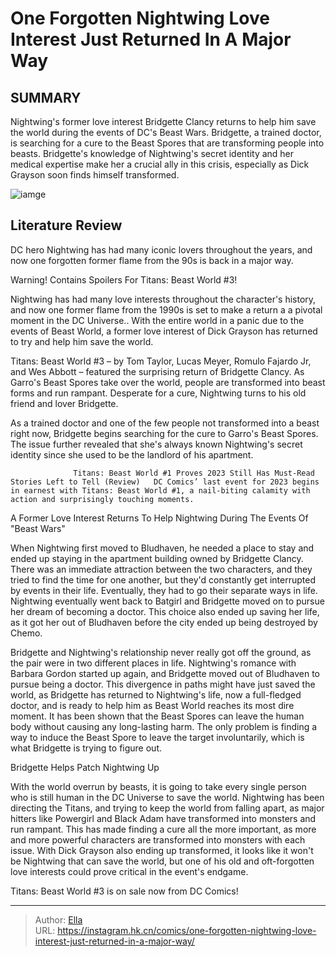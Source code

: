 # One Forgotten Nightwing Love Interest Just Returned In A Major Way


## SUMMARY 



  Nightwing&#39;s former love interest Bridgette Clancy returns to help him save the world during the events of DC&#39;s Beast Wars.   Bridgette, a trained doctor, is searching for a cure to the Beast Spores that are transforming people into beasts.   Bridgette&#39;s knowledge of Nightwing&#39;s secret identity and her medical expertise make her a crucial ally in this crisis, especially as Dick Grayson soon finds himself transformed.  

![iamge](https://static1.srcdn.com/wordpress/wp-content/uploads/2023/11/nightwing-is-a-fox-beast-world.jpg)

## Literature Review

DC hero Nightwing has had many iconic lovers throughout the years, and now one forgotten former flame from the 90s is back in a major way.




Warning! Contains Spoilers For Titans: Beast World #3!




Nightwing has had many love interests throughout the character&#39;s history, and now one former flame from the 1990s is set to make a return a a pivotal moment in the DC Universe.. With the entire world in a panic due to the events of Beast World, a former love interest of Dick Grayson has returned to try and help him save the world.

Titans: Beast World #3 – by Tom Taylor, Lucas Meyer, Romulo Fajardo Jr, and Wes Abbott – featured the surprising return of Bridgette Clancy. As Garro&#39;s Beast Spores take over the world, people are transformed into beast forms and run rampant. Desperate for a cure, Nightwing turns to his old friend and lover Bridgette.



          

As a trained doctor and one of the few people not transformed into a beast right now, Bridgette begins searching for the cure to Garro&#39;s Beast Spores. The issue further revealed that she&#39;s always known Nightwing&#39;s secret identity since she used to be the landlord of his apartment.




                  Titans: Beast World #1 Proves 2023 Still Has Must-Read Stories Left to Tell (Review)   DC Comics’ last event for 2023 begins in earnest with Titans: Beast World #1, a nail-biting calamity with action and surprisingly touching moments.   


 A Former Love Interest Returns To Help Nightwing During The Events Of &#34;Beast Wars&#34; 


          



When Nightwing first moved to Bludhaven, he needed a place to stay and ended up staying in the apartment building owned by Bridgette Clancy. There was an immediate attraction between the two characters, and they tried to find the time for one another, but they&#39;d constantly get interrupted by events in their life. Eventually, they had to go their separate ways in life. Nightwing eventually went back to Batgirl and Bridgette moved on to pursue her dream of becoming a doctor. This choice also ended up saving her life, as it got her out of Bludhaven before the city ended up being destroyed by Chemo.




Bridgette and Nightwing&#39;s relationship never really got off the ground, as the pair were in two different places in life. Nightwing&#39;s romance with Barbara Gordon started up again, and Bridgette moved out of Bludhaven to pursue being a doctor. This divergence in paths might have just saved the world, as Bridgette has returned to Nightwing&#39;s life, now a full-fledged doctor, and is ready to help him as Beast World reaches its most dire moment. It has been shown that the Beast Spores can leave the human body without causing any long-lasting harm. The only problem is finding a way to induce the Beast Spore to leave the target involuntarily, which is what Bridgette is trying to figure out.



 Bridgette Helps Patch Nightwing Up 


          

With the world overrun by beasts, it is going to take every single person who is still human in the DC Universe to save the world. Nightwing has been directing the Titans, and trying to keep the world from falling apart, as major hitters like Powergirl and Black Adam have transformed into monsters and run rampant. This has made finding a cure all the more important, as more and more powerful characters are transformed into monsters with each issue. With Dick Grayson also ending up transformed, it looks like it won&#39;t be Nightwing that can save the world, but one of his old and oft-forgotten love interests could prove critical in the event&#39;s endgame.






Titans: Beast World #3 is on sale now from DC Comics!





---

> Author: [Ella](https://instagram.hk.cn/)  
> URL: https://instagram.hk.cn/comics/one-forgotten-nightwing-love-interest-just-returned-in-a-major-way/  

